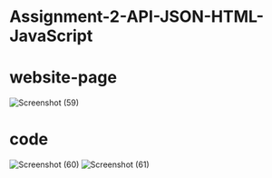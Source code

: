 # Assignment-2-API-JSON-HTML-JavaScript

# website-page

![Screenshot (59)](https://github.com/FordPipatkittikul/Assignment-2-API-JSON-HTML-JavaScript/assets/121902625/f53f63d2-3410-4fdc-b343-ebca700243e4)

# code
![Screenshot (60)](https://github.com/FordPipatkittikul/Assignment-2-API-JSON-HTML-JavaScript/assets/121902625/b35a3454-5595-4d3e-b0b7-331cf30cbe61)
![Screenshot (61)](https://github.com/FordPipatkittikul/Assignment-2-API-JSON-HTML-JavaScript/assets/121902625/c1942777-0a28-4caf-ab38-d22c3e8a5407)
